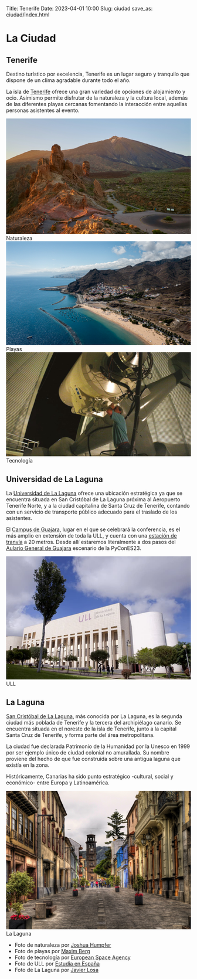 Title: Tenerife
Date: 2023-04-01 10:00
Slug: ciudad
save_as: ciudad/index.html


# La Ciudad

## Tenerife

Destino turístico por excelencia, Tenerife es un lugar seguro y tranquilo que
dispone de un clima agradable durante todo el año.


La isla de [Tenerife](https://www.holaislascanarias.com/tenerife/) ofrece una
gran variedad de opciones de alojamiento y ocio. Asimismo permite disfrutar de
la naturaleza y la cultura local, además de las diferentes playas cercanas
fomentando la interacción entre aquellas personas asistentes al evento.

<div class="center">
  <div class="item">
    <div class="polaroid">
      <img src="../theme/assets/images/ciudad/naturaleza.jpg" />
      <div class="caption">Naturaleza</div>
    </div>
  </div>

  <div class="item">
    <div class="polaroid">
      <img src="../theme/assets/images/ciudad/playas.jpg" />
      <div class="caption">Playas</div>
    </div>
  </div>

  <div class="item">
    <div class="polaroid">
      <img src="../theme/assets/images/ciudad/tecnologia.jpg" />
      <div class="caption">Tecnología</div>
    </div>
  </div>
</div>


## Universidad de La Laguna

La [Universidad de La Laguna](https://www.ull.es/) ofrece una ubicación
estratégica ya que se encuentra situada en San Cristóbal de La Laguna próxima
al Aeropuerto Tenerife Norte, y a la ciudad capitalina de Santa Cruz de
Tenerife, contando con un servicio de transporte público adecuado para el
traslado de los asistentes.

El [Campus de
Guajara](https://www.ull.es/la-universidad/campus/#campus_guajara), lugar en el
que se celebrará la conferencia, es el más amplio en extensión de toda la ULL,
y cuenta con una [estación de tranvía](https://goo.gl/maps/tZ9eQTcGebhxqZ9P8)
a 20 metros. Desde allí estaremos literalmente a dos pasos del
[Aulario General de Guajara](https://www.ull.es/portal/puertas-abiertas/aulario-general-de-guajara/)
escenario de la PyConES23.

<div class="center">
  <div class="item">
    <div class="polaroid">
      <img src="../theme/assets/images/ciudad/ull.jpg" />
      <div class="caption">ULL</div>
    </div>
  </div>
</div>

## La Laguna

[San Cristóbal de La Laguna](https://turismo.aytolalaguna.es/), más conocida
por La Laguna, es la segunda ciudad más poblada de Tenerife y la tercera del
archipiélago canario. Se encuentra situada en el noreste de la isla de
Tenerife, junto a la capital Santa Cruz de Tenerife, y forma parte del área
metropolitana.

La ciudad fue declarada Patrimonio de la Humanidad por la Unesco en 1999 por
ser ejemplo único de ciudad colonial no amurallada. Su nombre proviene del
hecho de que fue construida sobre una antigua laguna que existía en la zona.

Históricamente, Canarias ha sido punto estratégico -cultural, social
y económico- entre Europa y Latinoamérica.

<div class="center">
  <div class="item">
    <div class="polaroid">
      <img src="../theme/assets/images/ciudad/lalaguna.jpg" />
      <div class="caption">La Laguna</div>
    </div>
  </div>
</div>

* Foto de naturaleza por
  [Joshua Humpfer](https://unsplash.com/@jhvisuals_de?utm_source=unsplash&utm_medium=referral&utm_content=creditCopyText)
* Foto de playas por
  [Maxim Berg](https://unsplash.com/@maxberg?utm_source=unsplash&utm_medium=referral&utm_content=creditCopyText)
* Foto de tecnología por
  [European Space Agency](https://flickr.com/photos/europeanspaceagency/33199668323/)
* Foto de ULL por
  [Estudia en España](https://www.estudia-en-espana.com/mejores-universidades-de-espana/universidad-de-la-laguna/)
* Foto de La Laguna por
  [Javier Losa](https://www.flickr.com/photos/javier_losa/6700465521/)
